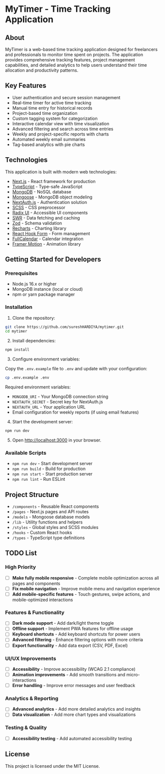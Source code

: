 # MyTimer - Time Tracking Application

## About

MyTimer is a web-based time tracking application designed for freelancers and professionals to monitor time spent on projects. The application provides comprehensive tracking features, project management capabilities, and detailed analytics to help users understand their time allocation and productivity patterns.

## Key Features

- User authentication and secure session management
- Real-time timer for active time tracking
- Manual time entry for historical records
- Project-based time organization
- Custom tagging system for categorization
- Interactive calendar view with time visualization
- Advanced filtering and search across time entries
- Weekly and project-specific reports with charts
- Automated weekly email summaries
- Tag-based analytics with pie charts

## Technologies

This application is built with modern web technologies:

- [Next.js](https://nextjs.org/) - React framework for production
- [TypeScript](https://www.typescriptlang.org/) - Type-safe JavaScript
- [MongoDB](https://www.mongodb.com/) - NoSQL database
- [Mongoose](https://mongoosejs.com/) - MongoDB object modeling
- [NextAuth.js](https://next-auth.js.org/) - Authentication solution
- [SCSS](https://sass-lang.com/) - CSS preprocessor
- [Radix UI](https://www.radix-ui.com/) - Accessible UI components
- [SWR](https://swr.vercel.app/) - Data fetching and caching
- [Zod](https://zod.dev/) - Schema validation
- [Recharts](https://recharts.org/) - Charting library
- [React Hook Form](https://react-hook-form.com/) - Form management
- [FullCalendar](https://fullcalendar.io/) - Calendar integration
- [Framer Motion](https://www.framer.com/motion/) - Animation library

## Getting Started for Developers

### Prerequisites

- Node.js 16.x or higher
- MongoDB instance (local or cloud)
- npm or yarn package manager

### Installation

1. Clone the repository:

```sh
git clone https://github.com/sureshHARDIYA/mytimer.git
cd mytimer
```

2. Install dependencies:

```sh
npm install
```

3. Configure environment variables:

Copy the `.env.example` file to `.env` and update with your configuration:

```sh
cp .env.example .env
```

Required environment variables:
- `MONGODB_URI` - Your MongoDB connection string
- `NEXTAUTH_SECRET` - Secret key for NextAuth.js
- `NEXTAUTH_URL` - Your application URL
- Email configuration for weekly reports (if using email features)

4. Start the development server:

```sh
npm run dev
```

5. Open [http://localhost:3000](http://localhost:3000) in your browser.

### Available Scripts

- `npm run dev` - Start development server
- `npm run build` - Build for production
- `npm run start` - Start production server
- `npm run lint` - Run ESLint

## Project Structure

- `/components` - Reusable React components
- `/pages` - Next.js pages and API routes
- `/models` - Mongoose database models
- `/lib` - Utility functions and helpers
- `/styles` - Global styles and SCSS modules
- `/hooks` - Custom React hooks
- `/types` - TypeScript type definitions

## TODO List

### High Priority

- [ ] **Make fully mobile responsive** - Complete mobile optimization across all pages and components
- [ ] **Fix mobile navigation** - Improve mobile menu and navigation experience
- [ ] **Add mobile-specific features** - Touch gestures, swipe actions, and mobile-optimized interactions

 ### Features & Functionality

- [ ] **Dark mode support** - Add dark/light theme toggle
- [ ] **Offline support** - Implement PWA features for offline usage
- [ ] **Keyboard shortcuts** - Add keyboard shortcuts for power users
- [ ] **Advanced filtering** - Enhance filtering options with more criteria
- [ ] **Export functionality** - Add data export (CSV, PDF, Excel)

### UI/UX Improvements

- [ ] **Accessibility** - Improve accessibility (WCAG 2.1 compliance)
- [ ] **Animation improvements** - Add smooth transitions and micro-interactions
- [ ] **Error handling** - Improve error messages and user feedback

### Analytics & Reporting

- [ ] **Advanced analytics** - Add more detailed analytics and insights
- [ ] **Data visualization** - Add more chart types and visualizations

### Testing & Quality
- [ ] **Accessibility testing** - Add automated accessibility testing


## License

This project is licensed under the MIT License.

